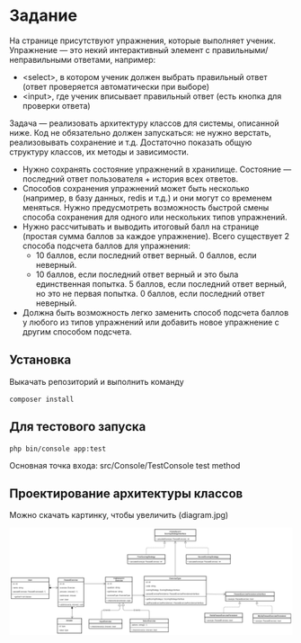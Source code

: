 # Задание

На странице присутствуют упражнения, которые выполняет ученик. Упражнение — это некий интерактивный элемент с правильными/неправильными ответами, например:

* <select\>, в котором ученик должен выбрать правильный ответ (ответ проверяется автоматически при выборе) <br/>
* <input\>, где ученик вписывает правильный ответ (есть кнопка для проверки ответа)

Задача — реализовать архитектуру классов для системы, описанной ниже. Код не обязательно должен запускаться: не нужно верстать, реализовывать сохранение и т.д. Достаточно показать общую структуру классов, их методы и зависимости.<br/>

* Нужно сохранять состояние упражнений в хранилище. Состояние — последний ответ пользователя + история всех ответов.
* Способов сохранения упражнений может быть несколько (например, в базу данных, redis и т.д.) и они могут со временем меняться. Нужно предусмотреть возможность быстрой смены способа сохранения для одного или нескольких типов упражнений.
* Нужно рассчитывать и выводить итоговый балл на странице (простая сумма баллов за каждое упражнение). Всего существует 2 способа подсчета баллов для упражнения:<br/>
    * 10 баллов, если последний ответ верный. 0 баллов, если неверный.
    * 10 баллов, если последний ответ верный и это была единственная попытка. 5 баллов, если последний ответ верный, но это не первая попытка. 0 баллов, если последний ответ неверный.
* Должна быть возможность легко заменить способ подсчета баллов у любого из типов упражнений или добавить новое упражнение с другим способом подсчета.

## Установка

Выкачать репозиторий и выполнить команду

```console
composer install
```

## Для тестового запуска

```console
php bin/console app:test
```

Основная точка входа: src/Console/TestConsole test method

## Проектирование архитектуры классов

Можно скачать картинку, чтобы увеличить (diagram.jpg)

![Диаграмма классов](diagram.jpg)
